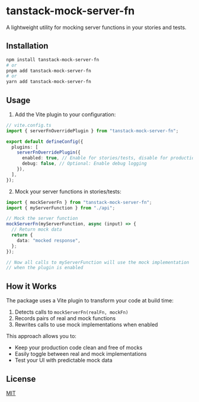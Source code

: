 # tanstack-mock-server-fn

A lightweight utility for mocking server functions in your stories and tests.

## Installation

```bash
npm install tanstack-mock-server-fn
# or
pnpm add tanstack-mock-server-fn
# or
yarn add tanstack-mock-server-fn
```

## Usage

1. Add the Vite plugin to your configuration:

```ts
// vite.config.ts
import { serverFnOverridePlugin } from "tanstack-mock-server-fn";

export default defineConfig({
  plugins: [
    serverFnOverridePlugin({
      enabled: true, // Enable for stories/tests, disable for production
      debug: false, // Optional: Enable debug logging
    }),
  ],
});
```

2. Mock your server functions in stories/tests:

```ts
import { mockServerFn } from "tanstack-mock-server-fn";
import { myServerFunction } from "./api";

// Mock the server function
mockServerFn(myServerFunction, async (input) => {
  // Return mock data
  return {
    data: "mocked response",
  };
});

// Now all calls to myServerFunction will use the mock implementation
// when the plugin is enabled
```

## How it Works

The package uses a Vite plugin to transform your code at build time:

1. Detects calls to `mockServerFn(realFn, mockFn)`
2. Records pairs of real and mock functions
3. Rewrites calls to use mock implementations when enabled

This approach allows you to:

- Keep your production code clean and free of mocks
- Easily toggle between real and mock implementations
- Test your UI with predictable mock data

## License

[MIT](./LICENSE)

